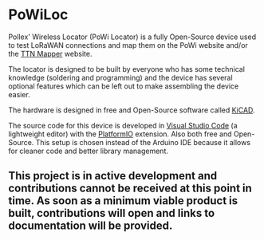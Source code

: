 # PoWiLoc
Pollex' Wireless Locator (PoWi Locator) is a fully Open-Source device used to test LoRaWAN connections and map them on the PoWi website and/or the [TTN Mapper](https://ttnmapper.org/) website.

The locator is designed to be built by everyone who has some technical knowledge (soldering and programming) and the device has several optional features which can be left out to make assembling the device easier.

The hardware is designed in free and Open-Source software called [KiCAD](https://kicad.org/).

The source code for this device is developed in [Visual Studio Code](https://code.visualstudio.com/) (a lightweight editor) with the [PlatformIO](https://platformio.org/) extension. Also both free and Open-Source. This setup is chosen instead of the Arduino IDE because it allows  for cleaner code and better library management.

## This project is in active development and contributions cannot be received at this point in time. As soon as a minimum viable product is built, contributions will open and links to documentation will be provided.
